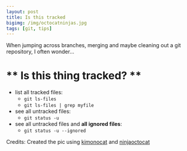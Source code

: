 ```yaml
---
layout: post
title: Is this tracked
bigimg: /img/octocatninjas.jpg
tags: [git, tips]
---
```


When jumping across branches, merging and maybe cleaning out a git repository, I often wonder...

# ** Is this thing tracked? **

- list all tracked files:
  - `git ls-files`
  - `git ls-files | grep myfile`
- see all untracked files:
  - `git status -u`
- see all untracked files and **all ignored files**:
  - `git status -u --ignored`

Credits:
Created the pic using [kimonocat](https://s-media-cache-ak0.pinimg.com/originals/aa/e9/fa/aae9fa8f8275b347515627de7e537d18.png) and [ninjaoctocat](https://s-media-cache-ak0.pinimg.com/564x/c6/52/55/c65255299cf0bf369a3b192b204e507d.jpg)
